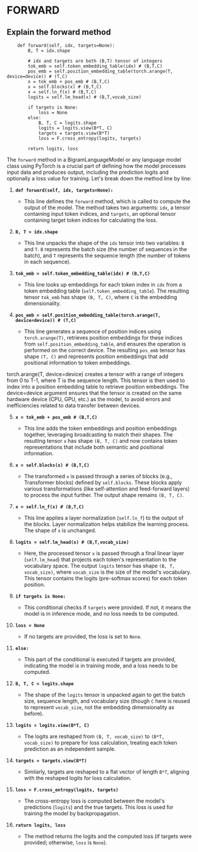# FORWARD 

## Explain the forward method

```
    def forward(self, idx, targets=None):
        B, T = idx.shape

        # idx and targets are both (B,T) tensor of integers
        tok_emb = self.token_embedding_table(idx) # (B,T,C)
        pos_emb = self.position_embedding_table(torch.arange(T, device=device)) # (T,C)
        x = tok_emb + pos_emb # (B,T,C)
        x = self.blocks(x) # (B,T,C)
        x = self.ln_f(x) # (B,T,C)
        logits = self.lm_head(x) # (B,T,vocab_size)

        if targets is None:
            loss = None
        else:
            B, T, C = logits.shape
            logits = logits.view(B*T, C)
            targets = targets.view(B*T)
            loss = F.cross_entropy(logits, targets)

        return logits, loss
```

The `forward` method in a BigramLanguageModel or any language model class using PyTorch is a crucial part of defining how the model processes input data and produces output, including the prediction logits and optionally a loss value for training. Let's break down the method line by line:

1. **`def forward(self, idx, targets=None):`**
   - This line defines the `forward` method, which is called to compute the output of the model. The method takes two arguments: `idx`, a tensor containing input token indices, and `targets`, an optional tensor containing target token indices for calculating the loss.

2. **`B, T = idx.shape`**
   - This line unpacks the shape of the `idx` tensor into two variables: `B` and `T`. `B` represents the batch size (the number of sequences in the batch), and `T` represents the sequence length (the number of tokens in each sequence).

3. **`tok_emb = self.token_embedding_table(idx) # (B,T,C)`**
   - This line looks up embeddings for each token index in `idx` from a token embedding table (`self.token_embedding_table`). The resulting tensor `tok_emb` has shape `(B, T, C)`, where `C` is the embedding dimensionality.

4. **`pos_emb = self.position_embedding_table(torch.arange(T, device=device)) # (T,C)`**
   - This line generates a sequence of position indices using `torch.arange(T)`, retrieves position embeddings for these indices from `self.position_embedding_table`, and ensures the operation is performed on the correct device. The resulting `pos_emb` tensor has shape `(T, C)` and represents position embeddings that add positional information to token embeddings. 

torch.arange(T, device=device) creates a tensor with a range of integers from 0 to T-1, where T is the sequence length. This tensor is then used to index into a position embedding table to retrieve position embeddings. The device=device argument ensures that the tensor is created on the same hardware device (CPU, GPU, etc.) as the model, to avoid errors and inefficiencies related to data transfer between devices.

5. **`x = tok_emb + pos_emb # (B,T,C)`**
   - This line adds the token embeddings and position embeddings together, leveraging broadcasting to match their shapes. The resulting tensor `x` has shape `(B, T, C)` and now contains token representations that include both semantic and positional information.

6. **`x = self.blocks(x) # (B,T,C)`**
   - The transformed `x` is passed through a series of blocks (e.g., Transformer blocks) defined by `self.blocks`. These blocks apply various transformations (like self-attention and feed-forward layers) to process the input further. The output shape remains `(B, T, C)`.

7. **`x = self.ln_f(x) # (B,T,C)`**
   - This line applies a layer normalization (`self.ln_f`) to the output of the blocks. Layer normalization helps stabilize the learning process. The shape of `x` is unchanged.

8. **`logits = self.lm_head(x) # (B,T,vocab_size)`**
   - Here, the processed tensor `x` is passed through a final linear layer (`self.lm_head`) that projects each token's representation to the vocabulary space. The output `logits` tensor has shape `(B, T, vocab_size)`, where `vocab_size` is the size of the model's vocabulary. This tensor contains the logits (pre-softmax scores) for each token position.

9. **`if targets is None:`**
   - This conditional checks if `targets` were provided. If not, it means the model is in inference mode, and no loss needs to be computed.

10. **`loss = None`**
    - If no targets are provided, the loss is set to `None`.

11. **`else:`**
    - This part of the conditional is executed if targets are provided, indicating the model is in training mode, and a loss needs to be computed.

12. **`B, T, C = logits.shape`**
    - The shape of the `logits` tensor is unpacked again to get the batch size, sequence length, and vocabulary size (though `C` here is reused to represent `vocab_size`, not the embedding dimensionality as before).

13. **`logits = logits.view(B*T, C)`**
    - The logits are reshaped from `(B, T, vocab_size)` to `(B*T, vocab_size)` to prepare for loss calculation, treating each token prediction as an independent sample.

14. **`targets = targets.view(B*T)`**
    - Similarly, targets are reshaped to a flat vector of length `B*T`, aligning with the reshaped logits for loss calculation.

15. **`loss = F.cross_entropy(logits, targets)`**
    - The cross-entropy loss is computed between the model's predictions (`logits`) and the true targets. This loss is used for training the model by backpropagation.

16. **`return logits, loss`**
    - The method returns the logits and the computed loss (if targets were provided; otherwise, `loss` is `None`).

